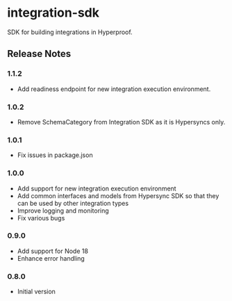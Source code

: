 # integration-sdk

SDK for building integrations in Hyperproof.

## Release Notes

### 1.1.2

- Add readiness endpoint for new integration execution environment.

### 1.0.2

- Remove SchemaCategory from Integration SDK as it is Hypersyncs only.

### 1.0.1

- Fix issues in package.json

### 1.0.0

- Add support for new integration execution environment
- Add common interfaces and models from Hypersync SDK so that they can be used by other integration types
- Improve logging and monitoring
- Fix various bugs

### 0.9.0

- Add support for Node 18
- Enhance error handling

### 0.8.0

- Initial version
